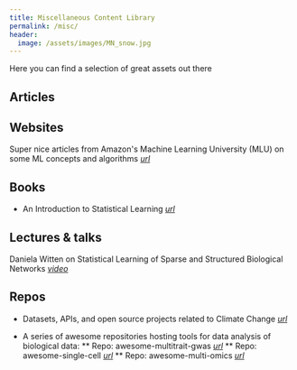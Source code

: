 ```yaml
---
title: Miscellaneous Content Library
permalink: /misc/
header:
  image: /assets/images/MN_snow.jpg
---
```

Here you can find a selection of great assets out there

## Articles


## Websites
Super nice articles from Amazon's Machine Learning University (MLU) on some ML concepts and algorithms _[url](https://mlu-explain.github.io/)_

## Books
* An Introduction to Statistical Learning _[url](https://www.statlearning.com/)_

## Lectures & talks
Daniela Witten on Statistical Learning of Sparse and Structured Biological Networks _[video](https://www.youtube.com/watch?v=jmnJiXA5fm0&list=PLO41O2DMvOCMJjinkam2ne_ANe3vTDGO8&index=1&ab_channel=UWVideo)_

## Repos
* Datasets, APIs, and open source projects related to Climate Change _[url](https://github.com/patrick-zippenfenig/climate-change-data)_

* A series of awesome repositories hosting tools for data analysis of biological data:
  ** Repo: awesome-multitrait-gwas _[url](https://github.com/MalteThodberg/awesome-multitrait-gwas)_
  ** Repo: awesome-single-cell _[url](https://github.com/seandavi/awesome-single-cell)_
  ** Repo: awesome-multi-omics _[url](https://github.com/mikelove/awesome-multi-omics)_
